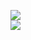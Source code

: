 [![](https://img.shields.io/badge/Made%20With-Github%20Spray-lightgrey.svg?style=for-the-badge&logo=github)](https://github.com/Annihil/github-spray#5921)  
[![](https://i.imgur.com/2DrTn0Z.gif)](https://github.com/Annihil/github-spray)